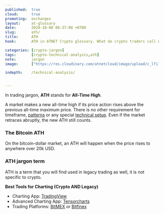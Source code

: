 ```yaml
---
published:  true
cloud:      true
promoting:  exchanges
layout:     at-glossary
date:       2020-10-08 08:37:00 +0700
slug:       ath/
title:      ATH
hook:       ATH in ATNET Crypto glossary. What do crypto traders call ATH?

categories: [crypto-jargon]
tags:       [crypto-technical-analysis,ath]
note:       jargon
image:      ["https://res.cloudinary.com/atnetcloud/image/upload/c_lfill,h_360,w_700/v1602210203/atnet/_glossary/matheus-bandoch-mkdI8JN6sDU-unsplash_ms7lup.jpg"]

indepth:    /technical-analysis/


---
```


In trading jargon, **ATH** stands for **All-Time High**.

A market makes a new all-time high if its price action rises above the previous all-time maximum price. There is no other requirement for timeframe, [patterns](/glossary/pattern-trading/) or any special [technical setup](/technical-analysis/). Even if the market retraces abruptly, the new ATH still counts.

<!--more-->

### The Bitcoin ATH

On the bitcoin-dollar market, an ATH will happen when the price rises to anywhere over 20k USD.

### ATH jargon term

ATH is a term that you will find used in legacy trading as well, it is not specific to crypto.  

**Best Tools for Charting (Crypto AND Legacy)**

* Charting App: [TradingView](http://bit.ly/at-tvd-eth)
* Advanced Charting App: [Tensorcharts](http://bit.ly/at-tc-2020)
* Trading Platforms: [BitMEX](http://bit.ly/2Muo11z) or [Bitfinex](http://bit.ly/at-bfx-banner2020)
